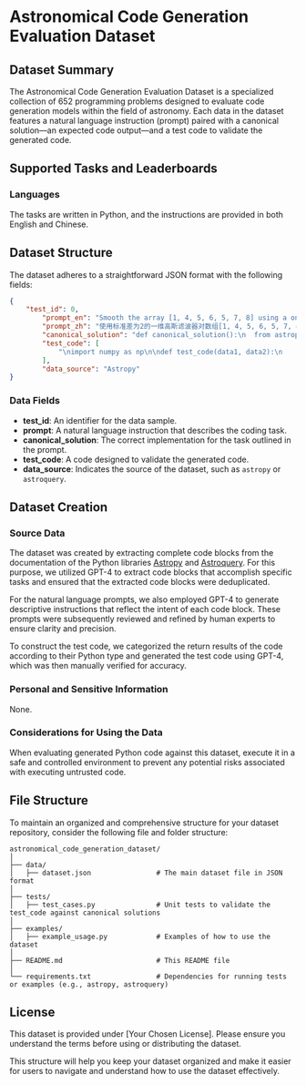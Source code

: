 # Astronomical Code Generation Evaluation Dataset

## Dataset Summary
The Astronomical Code Generation Evaluation Dataset is a specialized collection of 652 programming problems designed to evaluate code generation models within the field of astronomy. Each data in the dataset features a natural language instruction (prompt) paired with a canonical solution—an expected code output—and a test code to validate the generated code.

## Supported Tasks and Leaderboards
### Languages
The tasks are written in Python, and the instructions are provided in both English and Chinese.  

## Dataset Structure
The dataset adheres to a straightforward JSON format with the following fields:

```json
{
    "test_id": 0,
        "prompt_en": "Smooth the array [1, 4, 5, 6, 5, 7, 8] using a one-dimensional Gaussian filter with a standard deviation of 2, and treat the boundary as extended mode during the convolution calculation. Return the array after processing.",
        "prompt_zh": "使用标准差为2的一维高斯滤波器对数组[1, 4, 5, 6, 5, 7, 8]进行平滑处理，并在卷积计算时将边界视为扩展模式，返回处理后的数组。\n",
        "canonical_solution": "def canonical_solution():\n  from astropy.convolution import Gaussian1DKernel, convolve\n  gauss = Gaussian1DKernel(stddev=2)\n  return convolve([1, 4, 5, 6, 5, 7, 8], gauss, boundary='extend')\n\n\n",
        "test_code": [
            "\nimport numpy as np\n\ndef test_code(data1, data2):\n    # 检查形状是否相同\n    if data1.shape != data2.shape:\n        return False\n    # 检查内容是否相同\n    # 使用 np.allclose 而不是 np.array_equal 来处理可能的浮点误差\n    return np.allclose(data1, data2, atol=1e-8, equal_nan=True)\n\n"
        ],
        "data_source": "Astropy"
}
```

### Data Fields
- **test_id**: An identifier for the data sample.
- **prompt**: A natural language instruction that describes the coding task.
- **canonical_solution**: The correct implementation for the task outlined in the prompt.
- **test_code**: A code designed to validate the generated code.
- **data_source**: Indicates the source of the dataset, such as `astropy` or `astroquery`.

## Dataset Creation
### Source Data

The dataset was created by extracting complete code blocks from the documentation of the Python libraries [Astropy](https://docs.astropy.org/en/stable/index_user_docs.html) and [Astroquery](https://astroquery.readthedocs.io/en/latest/#). For this purpose, we utilized GPT-4 to extract code blocks that accomplish specific tasks and ensured that the extracted code blocks were deduplicated.

For the natural language prompts, we also employed GPT-4 to generate descriptive instructions that reflect the intent of each code block. These prompts were subsequently reviewed and refined by human experts to ensure clarity and precision.

To construct the test code, we categorized the return results of the code according to their Python type and generated the test code using GPT-4, which was then manually verified for accuracy.


### Personal and Sensitive Information
None.

### Considerations for Using the Data
When evaluating generated Python code against this dataset, execute it in a safe and controlled environment to prevent any potential risks associated with executing untrusted code.

## File Structure
To maintain an organized and comprehensive structure for your dataset repository, consider the following file and folder structure:

```
astronomical_code_generation_dataset/
│
├── data/
│   ├── dataset.json                # The main dataset file in JSON format
│
├── tests/
│   ├── test_cases.py               # Unit tests to validate the test_code against canonical solutions
│
├── examples/
│   ├── example_usage.py            # Examples of how to use the dataset
│
├── README.md                       # This README file
│
└── requirements.txt                # Dependencies for running tests or examples (e.g., astropy, astroquery)
```

## License
This dataset is provided under [Your Chosen License]. Please ensure you understand the terms before using or distributing the dataset.

This structure will help you keep your dataset organized and make it easier for users to navigate and understand how to use the dataset effectively.